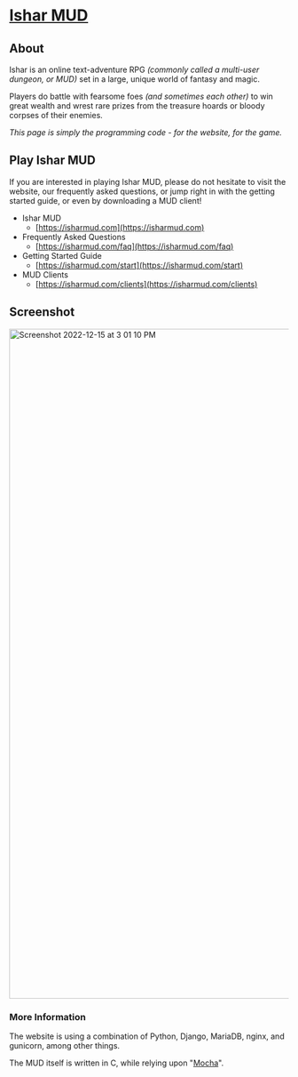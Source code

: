 # [Ishar MUD](https://isharmud.com/)

## About

Ishar is an online text-adventure RPG _(commonly called a multi-user dungeon,
or MUD)_ set in a large, unique world of fantasy and magic.

Players do battle with fearsome foes _(and sometimes each other)_ to win
great wealth and wrest rare prizes from the treasure hoards or bloody corpses
of their enemies.

 _This page is simply the programming code - for the website, for the game._

## Play Ishar MUD

If you are interested in playing Ishar MUD, please do not hesitate to
visit the website, our frequently asked questions, or jump right in with
the getting started guide, or even by downloading a MUD client!

- Ishar MUD
  - [https://isharmud.com](https://isharmud.com)
- Frequently Asked Questions
  - [https://isharmud.com/faq](https://isharmud.com/faq)
- Getting Started Guide
  - [https://isharmud.com/start](https://isharmud.com/start)
- MUD Clients
  - [https://isharmud.com/clients](https://isharmud.com/clients)

## Screenshot

<img width="1205" alt="Screenshot 2022-12-15 at 3 01 10 PM" src="https://user-images.githubusercontent.com/1127228/207955688-6a21763a-1391-462c-8958-f48a5930cc5b.png">

### More Information

The website is using a combination of Python, Django, MariaDB, nginx, and gunicorn,
among other things.

The MUD itself is written in C,
while relying upon "[Mocha](https://old.isharmud.com/mocha/)".
